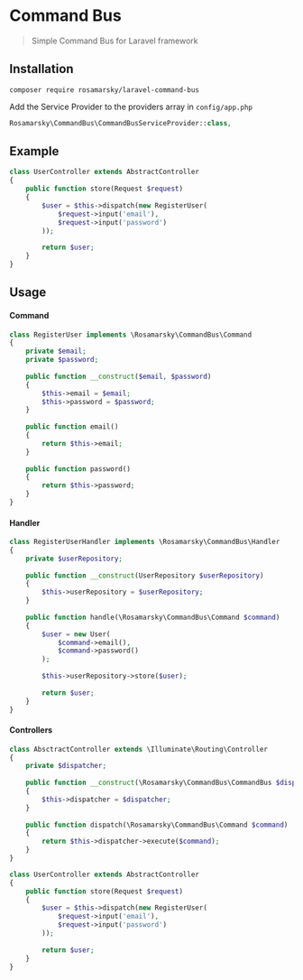 # Command Bus 

> Simple Command Bus for Laravel framework

## Installation
    composer require rosamarsky/laravel-command-bus
    
Add the Service Provider to the providers array in `config/app.php`

```php
Rosamarsky\CommandBus\CommandBusServiceProvider::class,
```

## Example

```php
class UserController extends AbstractController
{
    public function store(Request $request)
    {
        $user = $this->dispatch(new RegisterUser(
            $request->input('email'),
            $request->input('password')
        ));
    
        return $user;
    }
}
```

## Usage

#### Command

```php
class RegisterUser implements \Rosamarsky\CommandBus\Command
{
    private $email;
    private $password;
    
    public function __construct($email, $password)
    {
        $this->email = $email;
        $this->password = $password;
    }
    
    public function email()
    {
        return $this->email;
    }
    
    public function password()
    {
        return $this->password;
    }
}
```

#### Handler

```php
class RegisterUserHandler implements \Rosamarsky\CommandBus\Handler
{
    private $userRepository;
    
    public function __construct(UserRepository $userRepository)
    {
        $this->userRepository = $userRepository;
    }
    
    public function handle(\Rosamarsky\CommandBus\Command $command)
    {
        $user = new User(
            $command->email(),
            $command->password()
        );
        
        $this->userRepository->store($user);
        
        return $user;
    }
}
```

#### Controllers 

```php
class AbsctractController extends \Illuminate\Routing\Controller
{
    private $dispatcher;
    
    public function __construct(\Rosamarsky\CommandBus\CommandBus $dispatcher) 
    {
        $this->dispatcher = $dispatcher;
    }
    
    public function dispatch(\Rosamarsky\CommandBus\Command $command)
    {
        return $this->dispatcher->execute($command);
    }
}
```

```php
class UserController extends AbstractController
{
    public function store(Request $request)
    {
        $user = $this->dispatch(new RegisterUser(
            $request->input('email'),
            $request->input('password')
        ));
    
        return $user;
    }
}
```